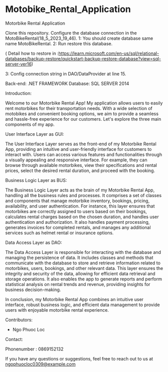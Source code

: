 # Motobike_Rental_Application

Motorbike Rental Application

Clone this repository.
Configure the database connection in the MotoBikeRental(18_5_2023_19_46).
1: You should create database same name MotoBikeRental.
2: Run restore this database.

( Detail how to restore in :https://learn.microsoft.com/en-us/sql/relational-databases/backup-restore/quickstart-backup-restore-database?view=sql-server-ver16)

3: Config connection string in DAO/DataProvider at line 15.

Back-end: .NET FRAMEWORK
Database: SQL SERVER 2014

Introduction:

Welcome to our Motorbike Rental App! My application allows users to easily rent motorbikes for their transportation needs.
With a wide selection of motobikes and convenient booking options, we aim to provide a seamless and hassle-free experience for our customers.
Let's explore the three main components of my app.

User Interface Layer as GUI:

The User Interface Layer serves as the front-end of my Motorbike Rental App, providing an intuitive and user-friendly interface for customers to interact with.
Users can access various features and functionalities through a visually appealing and responsive interface. For example, they can browse through available motorbikes,
view their specifications and rental prices, select the desired rental duration, and proceed with the booking.

Business Logic Layer as BUS:

The Business Logic Layer acts as the brain of my Motorbike Rental App, handling all the business rules and processes.
It comprises a set of classes and components that manage motorbike inventory, bookings, pricing, availability, and user authentication.
For instance, this layer ensures that motorbikes are correctly assigned to users based on their bookings, calculates rental charges based on the chosen duration,
and handles user authentication and authorization. It also handles payment processing, generates invoices for completed rentals,
and manages any additional services such as helmet rental or insurance options.

Data Access Layer as DAO:

The Data Access Layer is responsible for interacting with the database and managing the persistence of data.
It includes classes and methods that communicate with the database to store and retrieve information related to motorbikes, users, bookings, and other relevant data.
This layer ensures the integrity and security of the data, allowing for efficient data retrieval and storage operations.
It also enables the app to generate reports and perform statistical analysis on rental trends and revenue, providing insights for business decision-making.

In conclusion, my Motorbike Rental App combines an intuitive user interface, robust business logic, and efficient data management to provide users with enjoyable motorbike rental experience. 

Contributors:

- Ngo Phuoc Loc 

Contact:

Phonenumber : 0869152132

If you have any questions or suggestions, feel free to reach out to us at ngophuocloc0309@example.com

